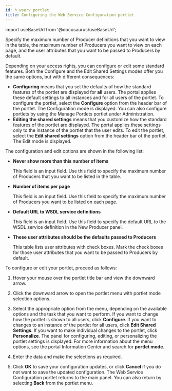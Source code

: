 ```yaml
---
id: h_wserv_portlet
title: Configuring the Web Service Configuration portlet
---
```

import useBaseUrl from '@docusaurus/useBaseUrl';



Specify the maximum number of Producer definitions that you want to view in the table, the maximum number of Producers you want to view on each page, and the user attributes that you want to be passed to Producers by default.

Depending on your access rights, you can configure or edit some standard features. Both the Configure and the Edit Shared Settings modes offer you the same options, but with different consequences:

-   **Configuring** means that you set the defaults of how the standard features of the portlet are displayed for **all** users. The portal applies these default settings to all instances and for all users of the portlet. To configure the portlet, select the **Configure** option from the header bar of the portlet. The Configuration mode is displayed. You can also configure portlets by using the Manage Portlets portlet under Administration.
-   **Editing the shared settings** means that you customize how the standard features of the portlet are displayed. The portal applies these settings only to the instance of the portlet that the user edits. To edit the portlet, select the **Edit shared settings** option from the header bar of the portlet. The Edit mode is displayed.

The configuration and edit options are shown in the following list:

-   ****Never show more than this number of items****

    This field is an input field. Use this field to specify the maximum number of Producers that you want to be listed in the table.

-   ****Number of items per page****

    This field is an input field. Use this field to specify the maximum number of Producers you want to be listed on each page.

-   **Default URL to WSDL service definitions**

    This field is an input field. Use this field to specify the default URL to the WSDL service definition in the New Producer panel.

-   ****These user attributes should be the defaults passed to Producers****

    This table lists user attributes with check boxes. Mark the check boxes for those user attributes that you want to be passed to Producers by default.


To configure or edit your portlet, proceed as follows:

1.  Hover your mouse over the portlet title bar and view the downward arrow.

2.  Click the downward arrow to open the portlet menu with portlet mode selection options.

3.  Select the appropriate option from the menu, depending on the available options and the task that you want to perform. If you want to change how the portlet is shown to all users, click **Configure**. If you want to changes to an instance of the portlet for all users, click **Edit Shared Settings**. If you want to make individual changes to the portlet, click **Personalize**. The panel for configuring, editing, or personalizing the portlet settings is displayed. For more information about the menu options, see the portal Information Center and search for **portlet mode**.

4.  Enter the data and make the selections as required.

5.  Click **OK** to save your configuration updates, or click **Cancel** if you do not want to save the updated configuration. The Web Service Configuration portlet returns to the main panel. You can also return by selecting **Back** from the portlet menu.



